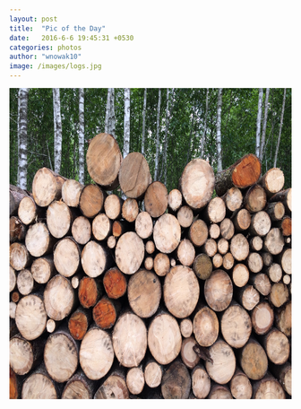 ```yaml
---
layout: post
title:  "Pic of the Day"
date:   2016-6-6 19:45:31 +0530
categories: photos
author: "wnowak10"
image: /images/logs.jpg
---
```


<!-- 
![](/images/logs.jpg)
*caption* -->

<a href="{{site.url}}/piconly">
	<img src="/images/logs.jpg" alt="Drawing" style="width: 740px; height: 555px"/>
</a>